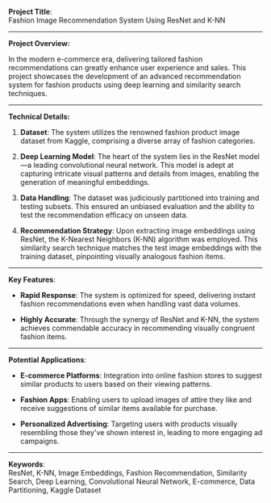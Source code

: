 **Project Title**:  
Fashion Image Recommendation System Using ResNet and K-NN

---

**Project Overview:**

In the modern e-commerce era, delivering tailored fashion recommendations can greatly enhance user experience and sales. This project showcases the development of an advanced recommendation system for fashion products using deep learning and similarity search techniques.

---

**Technical Details:**

1. **Dataset**: The system utilizes the renowned fashion product image dataset from Kaggle, comprising a diverse array of fashion categories.

2. **Deep Learning Model**: The heart of the system lies in the ResNet model—a leading convolutional neural network. This model is adept at capturing intricate visual patterns and details from images, enabling the generation of meaningful embeddings.

3. **Data Handling**: The dataset was judiciously partitioned into training and testing subsets. This ensured an unbiased evaluation and the ability to test the recommendation efficacy on unseen data.

4. **Recommendation Strategy**: Upon extracting image embeddings using ResNet, the K-Nearest Neighbors (K-NN) algorithm was employed. This similarity search technique matches the test image embeddings with the training dataset, pinpointing visually analogous fashion items.

---

**Key Features**:

- **Rapid Response**: The system is optimized for speed, delivering instant fashion recommendations even when handling vast data volumes.

- **Highly Accurate**: Through the synergy of ResNet and K-NN, the system achieves commendable accuracy in recommending visually congruent fashion items.

---

**Potential Applications**:

- **E-commerce Platforms**: Integration into online fashion stores to suggest similar products to users based on their viewing patterns.

- **Fashion Apps**: Enabling users to upload images of attire they like and receive suggestions of similar items available for purchase.

- **Personalized Advertising**: Targeting users with products visually resembling those they've shown interest in, leading to more engaging ad campaigns.

---

**Keywords**:  
ResNet, K-NN, Image Embeddings, Fashion Recommendation, Similarity Search, Deep Learning, Convolutional Neural Network, E-commerce, Data Partitioning, Kaggle Dataset
